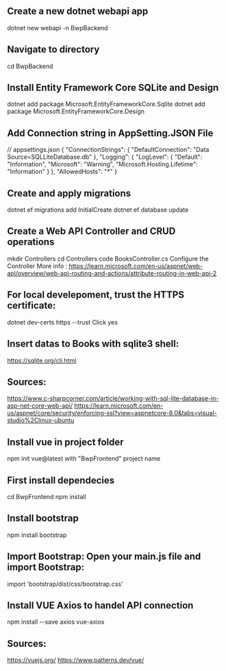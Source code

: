 ## Create a new dotnet webapi app
dotnet new webapi -n BwpBackend

## Navigate to directory
cd BwpBackend

## Install Entity Framework Core SQLite and Design
dotnet add package Microsoft.EntityFrameworkCore.Sqlite
dotnet add package Microsoft.EntityFrameworkCore.Design

## Add Connection string in AppSetting.JSON File
// appsettings.json
{
  "ConnectionStrings": {
    "DefaultConnection": "Data Source=SQLLiteDatabase.db"
  },
  "Logging": {
    "LogLevel": {
      "Default": "Information",
      "Microsoft": "Warning",
      "Microsoft.Hosting.Lifetime": "Information"
    }
  },
  "AllowedHosts": "*"
}

## Create and apply migrations
dotnet ef migrations add InitialCreate
dotnet ef database update

## Create a Web API Controller and CRUD operations
mkdir Controllers
cd Controllers
code BooksController.cs
Configure the Controller
More info : https://learn.microsoft.com/en-us/aspnet/web-api/overview/web-api-routing-and-actions/attribute-routing-in-web-api-2

## For local develepoment, trust the HTTPS certificate:
dotnet dev-certs https --trust
Click yes

## Insert datas to Books with sqlite3 shell:
https://sqlite.org/cli.html

## Sources:
https://www.c-sharpcorner.com/article/working-with-sql-lite-database-in-asp-net-core-web-api/
https://learn.microsoft.com/en-us/aspnet/core/security/enforcing-ssl?view=aspnetcore-8.0&tabs=visual-studio%2Clinux-ubuntu

## Install vue in project folder
npm init vue@latest with "BwpFrontend" project name

## First install dependecies
cd BwpFrontend
npm install

## Install bootstrap
npm install bootstrap

## Import Bootstrap: Open your main.js file and import Bootstrap:
import 'bootstrap/dist/css/bootstrap.css'

## Install VUE Axios to handel API connection
npm install --save axios vue-axios

## Sources:
https://vuejs.org/
https://www.patterns.dev/vue/